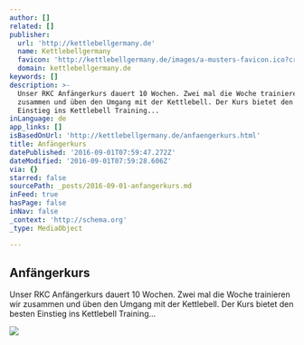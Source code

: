 ```yaml
---
author: []
related: []
publisher:
  url: 'http://kettlebellgermany.de'
  name: Kettlebellgermany
  favicon: 'http://kettlebellgermany.de/images/a-musters-favicon.ico?crc=215312042'
  domain: kettlebellgermany.de
keywords: []
description: >-
  Unser RKC Anfängerkurs dauert 10 Wochen. Zwei mal die Woche trainieren wir
  zusammen und üben den Umgang mit der Kettlebell. Der Kurs bietet den besten
  Einstieg ins Kettlebell Training...
inLanguage: de
app_links: []
isBasedOnUrl: 'http://kettlebellgermany.de/anfaengerkurs.html'
title: Anfängerkurs
datePublished: '2016-09-01T07:59:47.272Z'
dateModified: '2016-09-01T07:59:28.606Z'
via: {}
starred: false
sourcePath: _posts/2016-09-01-anfangerkurs.md
inFeed: true
hasPage: false
inNav: false
_context: 'http://schema.org'
_type: MediaObject

---
```

<article style=""><h1>Anfängerkurs</h1><p>Unser RKC Anfängerkurs dauert 10 Wochen. Zwei mal die Woche trainieren wir zusammen und üben den Umgang mit der Kettlebell. Der Kurs bietet den besten Einstieg ins Kettlebell Training...</p><img src="http://kettlebellgermany.de/images/flo_ausgestellt_klein.gif?crc=530691603" /></article>